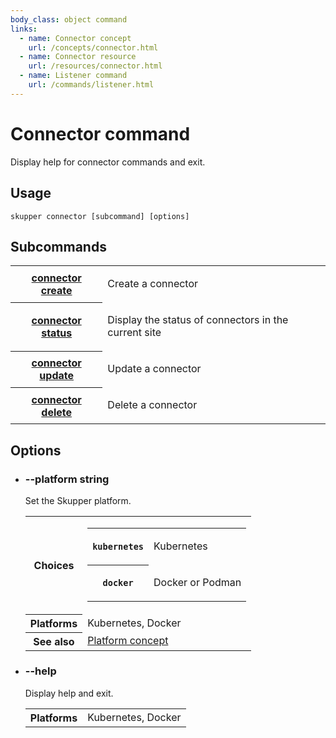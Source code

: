 ```yaml
---
body_class: object command
links:
  - name: Connector concept
    url: /concepts/connector.html
  - name: Connector resource
    url: /resources/connector.html
  - name: Listener command
    url: /commands/listener.html
---
```


# Connector command

<section>

Display help for connector commands and exit.

</section>

<section>

## Usage

~~~ shell
skupper connector [subcommand] [options]
~~~

</section>

<section>

## Subcommands

<table class="objects">
<tr><th><a href="connector-create.html">connector create</a></th><td><p>Create a connector</p>
</td></tr>
<tr><th><a href="connector-status.html">connector status</a></th><td><p>Display the status of connectors in the current site</p>
</td></tr>
<tr><th><a href="connector-update.html">connector update</a></th><td><p>Update a connector</p>
</td></tr>
<tr><th><a href="connector-delete.html">connector delete</a></th><td><p>Delete a connector</p>
</td></tr>
</table>

</section>

<section>

## Options

- <h3 id="platform">--platform <span class="attribute-info">string</span></h3>

  Set the Skupper platform.

  <table class="fields"><tr><th>Choices</th><td><table class="choices"><tr><th><code>kubernetes</code></th><td><p>Kubernetes</p>
  </td></tr><tr><th><code>docker</code></th><td><p>Docker or Podman</p>
  </td></tr></table></td><tr><th>Platforms</th><td>Kubernetes, Docker</td><tr><th>See also</th><td><a href="/concepts/platform.html">Platform concept</a></td></table>

- <h3 id="help">--help <span class="attribute-info"></span></h3>

  Display help and exit.

  <table class="fields"><tr><th>Platforms</th><td>Kubernetes, Docker</td></table>

</section>
